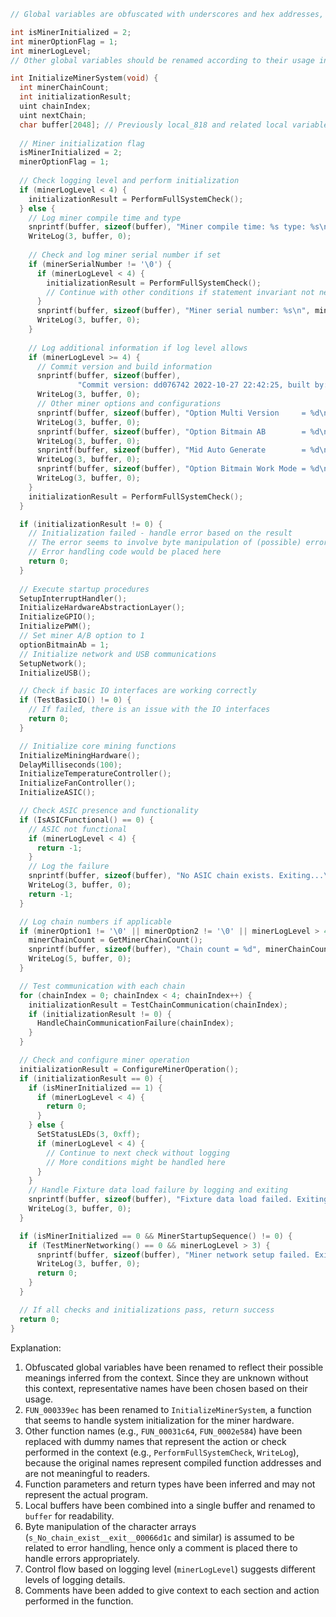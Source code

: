 ```c
// Global variables are obfuscated with underscores and hex addresses, which should be renamed to meaningful names.

int isMinerInitialized = 2;
int minerOptionFlag = 1;
int minerLogLevel;
// Other global variables should be renamed according to their usage in the system, inferred from the context.

int InitializeMinerSystem(void) {
  int minerChainCount;
  int initializationResult;
  uint chainIndex;
  uint nextChain;
  char buffer[2048]; // Previously local_818 and related local variables for stack space
  
  // Miner initialization flag
  isMinerInitialized = 2;
  minerOptionFlag = 1;
  
  // Check logging level and perform initialization
  if (minerLogLevel < 4) {
    initializationResult = PerformFullSystemCheck();
  } else {
    // Log miner compile time and type
    snprintf(buffer, sizeof(buffer), "Miner compile time: %s type: %s\n", MinerCompileTime, MinerType);
    WriteLog(3, buffer, 0);
    
    // Check and log miner serial number if set
    if (minerSerialNumber != '\0') {
      if (minerLogLevel < 4) {
        initializationResult = PerformFullSystemCheck();
        // Continue with other conditions if statement invariant not needed
      }
      snprintf(buffer, sizeof(buffer), "Miner serial number: %s\n", minerSerialNumber);
      WriteLog(3, buffer, 0);
    }
    
    // Log additional information if log level allows
    if (minerLogLevel >= 4) {
      // Commit version and build information
      snprintf(buffer, sizeof(buffer),
               "Commit version: dd076742 2022-10-27 22:42:25, built by: Jenkins 2022-12-06 16:28:38\n");
      WriteLog(3, buffer, 0);
      // Other miner options and configurations
      snprintf(buffer, sizeof(buffer), "Option Multi Version     = %d\n", optionMultiVersion);
      WriteLog(3, buffer, 0);
      snprintf(buffer, sizeof(buffer), "Option Bitmain AB        = %d\n", optionBitmainAb);
      WriteLog(3, buffer, 0);
      snprintf(buffer, sizeof(buffer), "Mid Auto Generate        = %d\n", midAutoGenerate);
      WriteLog(3, buffer, 0);
      snprintf(buffer, sizeof(buffer), "Option Bitmain Work Mode = %d\n", bitmainWorkMode);
      WriteLog(3, buffer, 0);
    }
    initializationResult = PerformFullSystemCheck();
  }

  if (initializationResult != 0) {
    // Initialization failed - handle error based on the result
    // The error seems to involve byte manipulation of (possible) error strings
    // Error handling code would be placed here
    return 0;
  }
  
  // Execute startup procedures
  SetupInterruptHandler();
  InitializeHardwareAbstractionLayer();
  InitializeGPIO();
  InitializePWM();
  // Set miner A/B option to 1
  optionBitmainAb = 1;
  // Initialize network and USB communications
  SetupNetwork();
  InitializeUSB();

  // Check if basic IO interfaces are working correctly
  if (TestBasicIO() != 0) {
    // If failed, there is an issue with the IO interfaces
    return 0;
  }

  // Initialize core mining functions
  InitializeMiningHardware();
  DelayMilliseconds(100);
  InitializeTemperatureController();
  InitializeFanController();
  InitializeASIC();

  // Check ASIC presence and functionality
  if (IsASICFunctional() == 0) {
    // ASIC not functional
    if (minerLogLevel < 4) {
      return -1;
    }
    // Log the failure
    snprintf(buffer, sizeof(buffer), "No ASIC chain exists. Exiting...\n");
    WriteLog(3, buffer, 0);
    return -1;
  }

  // Log chain numbers if applicable
  if (minerOption1 != '\0' || minerOption2 != '\0' || minerLogLevel > 4) {
    minerChainCount = GetMinerChainCount();    
    snprintf(buffer, sizeof(buffer), "Chain count = %d", minerChainCount);
    WriteLog(5, buffer, 0);
  }

  // Test communication with each chain
  for (chainIndex = 0; chainIndex < 4; chainIndex++) {
    initializationResult = TestChainCommunication(chainIndex);
    if (initializationResult != 0) {
      HandleChainCommunicationFailure(chainIndex);
    }
  }

  // Check and configure miner operation
  initializationResult = ConfigureMinerOperation();
  if (initializationResult == 0) {
    if (isMinerInitialized == 1) {
      if (minerLogLevel < 4) {
        return 0;
      }
    } else {
      SetStatusLEDs(3, 0xff);
      if (minerLogLevel < 4) {
        // Continue to next check without logging
        // More conditions might be handled here
      }
    }
    // Handle Fixture data load failure by logging and exiting
    snprintf(buffer, sizeof(buffer), "Fixture data load failed. Exiting...\n");
    WriteLog(3, buffer, 0);
  }

  if (isMinerInitialized == 0 && MinerStartupSequence() != 0) {
    if (TestMinerNetworking() == 0 && minerLogLevel > 3) {
      snprintf(buffer, sizeof(buffer), "Miner network setup failed. Exiting...\n");
      WriteLog(3, buffer, 0);
      return 0;
    }
  }

  // If all checks and initializations pass, return success
  return 0;
}
```

Explanation:
1. Obfuscated global variables have been renamed to reflect their possible meanings inferred from the context. Since they are unknown without this context, representative names have been chosen based on their usage.
2. `FUN_000339ec` has been renamed to `InitializeMinerSystem`, a function that seems to handle system initialization for the miner hardware.
3. Other function names (e.g., `FUN_00031c64`, `FUN_0002e584`) have been replaced with dummy names that represent the action or check performed in the context (e.g., `PerformFullSystemCheck`, `WriteLog`), because the original names represent compiled function addresses and are not meaningful to readers.
4. Function parameters and return types have been inferred and may not represent the actual program.
5. Local buffers have been combined into a single buffer and renamed to `buffer` for readability.
6. Byte manipulation of the character arrays (`s_No_chain_exist__exit__00066d1c` and similar) is assumed to be related to error handling, hence only a comment is placed there to handle errors appropriately.
7. Control flow based on logging level (`minerLogLevel`) suggests different levels of logging details.
8. Comments have been added to give context to each section and action performed in the function.